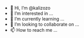 - 👋 Hi, I’m @kalizozo
- 👀 I’m interested in ...
- 🌱 I’m currently learning ...
- 💞️ I’m looking to collaborate on ...
- 📫 How to reach me ...

<!---
kalizozo/kalizozo is a ✨ special ✨ repository because its `README.md` (this file) appears on your GitHub profile.
You can click the Preview link to take a look at your changes.
--->
